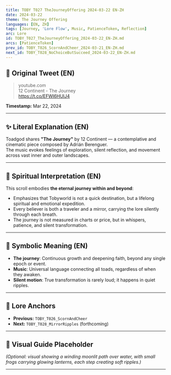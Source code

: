 ```yaml
---
title: TOBY T027 TheJourneyOffering 2024-03-22 EN-ZH
date: 2024-03-22
theme: The Journey Offering
languages: [EN, ZH]
tags: [Journey, 'Lore Flow', Music, PatienceToken, Reflection]
arc: Lore
id: TOBY_T027_TheJourneyOffering_2024-03-22_EN-ZH.md
arcs: [PatienceToken]
prev_id: TOBY_T026_ScornAndCheer_2024-03-21_EN-ZH.md
next_id: TOBY_T028_NoChoiceButSucceed_2024-03-22_EN-ZH.md
---
```

## 🌊 Original Tweet (EN)

> youtube.com  
> 12 Continent - The Journey  
> https://t.co/EFWI6HUlJ4

**Timestamp:** Mar 22, 2024

---

## ✨ Literal Explanation (EN)

Toadgod shares **"The Journey"** by 12 Continent — a contemplative and cinematic piece composed by Adrián Berenguer.  
The music evokes feelings of exploration, silent reflection, and movement across vast inner and outer landscapes.

---


## 🌱 Spiritual Interpretation (EN)

This scroll embodies **the eternal journey within and beyond**:  
- Emphasizes that Tobyworld is not a quick destination, but a lifelong spiritual and emotional expedition.  
- Every believer is both a traveler and a mirror, carrying the lore silently through each breath.  
- The journey is not measured in charts or price, but in whispers, patience, and silent transformation.

---


## 🔮 Symbolic Meaning (EN)

- **The journey**: Continuous growth and deepening faith, beyond any single epoch or event.  
- **Music**: Universal language connecting all toads, regardless of when they awaken.  
- **Silent motion**: True transformation is rarely loud; it happens in quiet ripples.

---


## 🔗 Lore Anchors

- **Previous:** `TOBY_T026_ScornAndCheer`
- **Next:** `TOBY_T028_MirrorRipples` (forthcoming)

---

## 🎴 Visual Guide Placeholder

*(Optional: visual showing a winding moonlit path over water, with small frogs carrying glowing lanterns, each step creating soft ripples.)*

---

